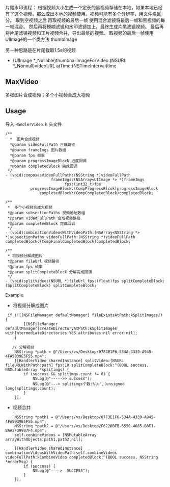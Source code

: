 片尾水印流程：
根据视频大小生成一个定长的黑视频存储在本地，如果本地已经有了这个视频，那么取出本地的视频使用。视频可能有多个分辨率，用文件名区分。
取到空视频之后 再取视频的最后一帧 使用混合滤镜将最后一帧和黑视频的每一帧混合。
然后再将模糊滤镜和水印滤镜加上，最终生成片尾滤镜视频。
最后再将片尾滤镜视频和正片视频合并，导出最终的视频。
取视频的最后一帧使用UIImage的一个类方法 thumbImage

另一种思路是在片尾截取1.5s的视频

+ (UIImage *_Nullable)thumbnailImageForVideo:(NSURL *_Nonnull)videoURL atTime:(NSTimeInterval)time 


## MaxVideo
多张图片合成视频；多个小视频合成大视频

## Usage

导入 `HandlerVideo.h` 头文件

```
/**
  *  图片合成视频
  *@param videoFullPath 合成路径
  *@param frameImgs 图片数组
  *@param fps 帧率
  *@param progressImageBlock 进度回调
  *@param completedBlock 完成回调
 */
- (void)composesVideoFullPath:(NSString *)videoFullPath
                    frameImgs:(NSArray<UIImage *> *)frameImgs
                          fps:(int32_t)fps
           progressImageBlock:(CompProgressBlcok)progressImageBlock
               completedBlock:(CompCompletedBlock)completedBlock;

/**
 *  多个小视频合成大视频
 *@param subsectionPaths 视频地址数组
 *@param videoFullPath 合成视频路径
 *@param completedBlock 完成回调
 */
- (void)combinationVideosWithVideoPath:(NSArray<NSString *> *)subsectionPaths videoFullPath:(NSString *)videoFullPath completedBlock:(CompFinalCompletedBlock)completedBlock;

/**
 * 将视频分解成图片
 *@param fileUrl 视频路径
 *@param fps 帧率
 *@param splitCompleteBlock 分解完成回调
 */
- (void)splitVideo:(NSURL *)fileUrl fps:(float)fps splitCompleteBlock:(SplitCompleteBlock) splitCompleteBlock;
```

Example

- 将视频分解成图片
```
 if (![[NSFileManager defaultManager] fileExistsAtPath:kSplitImages]) {
        [[NSFileManager defaultManager]createDirectoryAtPath:kSplitImages withIntermediateDirectories:YES attributes:nil error:nil];
    }
    
   // 分解视频
    NSString *path = @"/Users/vs/Desktop/07F3E1F6-534A-4339-A945-4FA5939E5F55.mp4";
    [[HandlerVideo sharedInstance] splitVideo:[NSURL fileURLWithPath:path] fps:10 splitCompleteBlock:^(BOOL success, NSMutableArray *splitimgs) {
        if (success && splitimgs.count != 0) {
            NSLog(@"----->> success");
            NSLog(@"---> splitimgs个数:%lu",(unsigned long)splitimgs.count);
        }
    }];

```

- 视频合并

```
    NSString *path1 = @"/Users/vs/Desktop/07F3E1F6-534A-4339-A945-4FA5939E5F55.mp4";
    NSString *path2 = @"/Users/vs/Desktop/F6220BFB-6550-4085-B8F1-BAA2F39907F4.mp4";
    self.conbineVideos = [NSMutableArray arrayWithObjects:path1,path2,nil];
    
    [[HandlerVideo sharedInstance] combinationVideosWithVideoPath:self.conbineVideos videoFullPath:kCombineVideo completedBlock:^(BOOL success, NSString *errorMsg) {
        if (success) {
            NSLog(@"---->  SUCCESS");
        }
    }];

```
